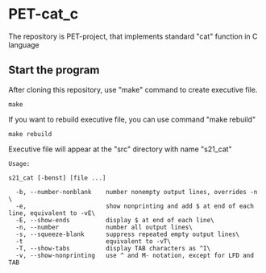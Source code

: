 # PET-cat_c
The repository is PET-project, that implements standard "cat" function in C language

## Start the program
After cloning this repository, use "make" command to create executive file.
```
make
```
If you want to rebuild executive file, you can use command "make rebuild"
```
make rebuild
```
Executive file will appear at the "src" directory with name "s21_cat"

```
Usage:

s21_cat [-benst] [file ...] 

  -b, --number-nonblank    number nonempty output lines, overrides -n \
  -e,                      show nonprinting and add $ at end of each line, equivalent to -vE\
  -E, --show-ends          display $ at end of each line\
  -n, --number             number all output lines\
  -s, --squeeze-blank      suppress repeated empty output lines\
  -t                       equivalent to -vT\
  -T, --show-tabs          display TAB characters as ^I\
  -v, --show-nonprinting   use ^ and M- notation, except for LFD and TAB
```
